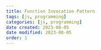 ```yaml
---
title: Function Invocation Pattern
tags: [js, programming]
categories: [js, programming]
date created: 2023-08-05
date modified: 2023-08-05
order: 1
---
```

